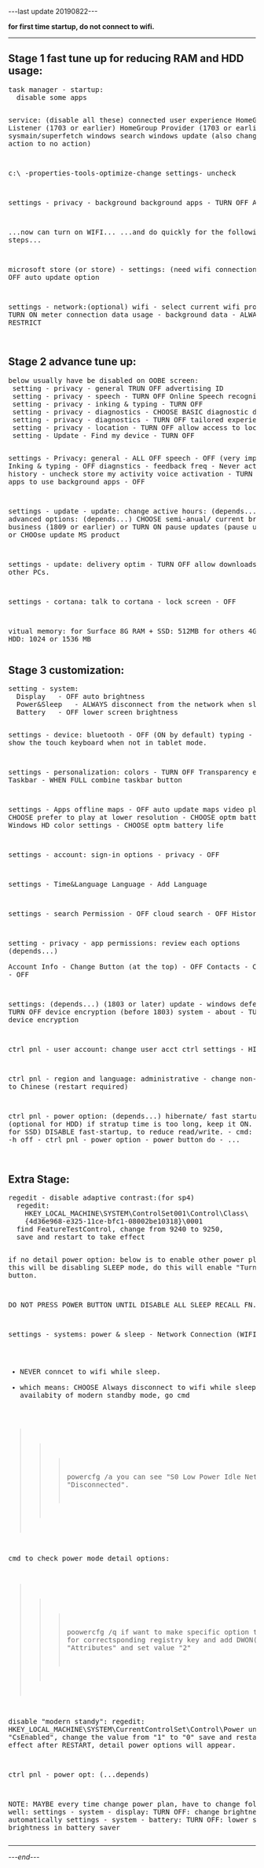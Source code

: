 
---last update 20190822---
<br>
<p><b>for first time startup, do not connect to wifi.</b></p>
<hr>
<h2>
Stage 1
fast tune up for reducing RAM and HDD usage:
</h2>
<pre>
task manager - startup:
  disable some apps

service: (disable all these)
  connected user experience
  HomeGroup Listener (1703 or earlier) 
  HomeGroup Provider (1703 or earlier)
  sysmain/superfetch
  windows search
  windows update (also change recovery action to no action)

c:\ 
  -properties-tools-optimize-change settings- uncheck

settings - privacy - background
  background apps - TURN OFF ALL

...now can turn on WIFI...
...and do quickly for the following 3 steps...

microsoft store (or store) - settings: (need wifi connection)
  TURN OFF auto update option

settings - network:(optional)
  wifi - select current wifi property - TURN ON meter connection
  data usage - background data - ALWAYS RESTRICT

</pre>
<h2>
Stage 2
advance tune up:
</h2>
<pre>
below usually have be disabled on OOBE screen:
 setting - privacy - general TRUN OFF advertising ID
 setting - privacy - speech - TURN OFF Online Speech recognition 
 setting - privacy - inking & typing - TURN OFF 
 setting - privacy - diagnostics - CHOOSE BASIC diagnostic data
 setting - privacy - diagnostics - TURN OFF tailored experiences
 setting - privacy - location - TURN OFF allow access to location
 setting - Update - Find my device - TURN OFF

settings - Privacy:
  general - ALL OFF
  speech - OFF (very important)
  Inking & typing - OFF
  diagnstics - feedback freq - Never
  activity history - uncheck store my activity
  voice activation - TURN OFF allow apps to use 
  background apps - OFF
  
settings - update - update:
  change active hours:
	(depends...)
  advanced options: 
	(depends...)
	CHOOSE semi-anual/ current brunch for business (1809 or earlier)
	or TURN ON pause updates (pause update once)
	or CHOOse update MS product

settings - update:
  delivery optim - TURN OFF allow downloads from other PCs.

settings - cortana:
  talk to cortana - lock screen - OFF

vitual memory:
  for Surface 8G RAM + SSD: 512MB
  for others 4G RAM + HDD: 1024 or 1536 MB
</pre>

<h2>
Stage 3
customization:
</h2>
<pre>
setting - system:
  Display 	- OFF auto brightness
  Power&Sleep 	- ALWAYS disconnect from the network when sleep
  Battery 	- OFF lower screen brightness 

settings - device:
  bluetooth 	- OFF (ON by default)
  typing 	- TURN ON show the touch keyboard when not in tablet mode.

settings - personalization:
  colors - TURN OFF Transparency effects
  Taskbar - WHEN FULL combine taskbar button

settings - Apps
  offline maps - OFF auto update maps
  video playback - CHOOSE prefer to play at lower resolution
  		 - CHOOSE optm battery life
  		 - Windows HD color settings - CHOOSE optm battery life
  
settings - account:
  sign-in options - privacy - OFF

settings - Time&Language
  Language - Add Language

settings - search
  Permission - OFF cloud search
             - OFF History

setting - privacy - app permissions:
  review each options (depends...)  
  Account Info - Change Button (at the top) - OFF
  Contacts - Change Button - OFF

settings: (depends...)
  (1803 or later)
  update - windows defender - TURN OFF device encryption
  (before 1803)
  system - about - TURN OFF device encryption
  
ctrl pnl - user account:
  change user acct ctrl settings - HIGH

ctrl pnl - region and language: 
  administrative - change non-Unicode to Chinese
  (restart required)

ctrl pnl - power option: (depends...)
  hibernate/ fast startup: 
  (optional for HDD)
    if stratup time is too long, keep it ON.
  (recomand for SSD)
    DISABLE fast-startup, to reduce read/write.
      - cmd: powercfg.exe -h off
      - ctrl pnl - power option - power button do - ...


</pre>

<h2>
Extra Stage:
</h2>
<pre>
regedit - disable adaptive contrast:(for sp4)
  regedit:
    HKEY_LOCAL_MACHINE\SYSTEM\ControlSet001\Control\Class\
    {4d36e968-e325-11ce-bfc1-08002be10318}\0001
  find FeatureTestControl, change from 9240 to 9250,
  save and restart to take effect
  
if no detail power option:
  below is to enable other power plans:
  do this will be disabling SLEEP mode, 
  do this will enable "Turn off Screen" button.

DO NOT
PRESS POWER BUTTON
UNTIL DISABLE
ALL SLEEP RECALL FN.

settings - systems:
  power & sleep - Network Connection (WIFI) 
  - NEVER conncet to wifi while sleep.
  - which means: CHOOSE Always disconnect to wifi while sleep.
  to check availabity of modern standby mode, go cmd
  >>> powercfg /a
  you can see "S0 Low Power Idle Network Connected" or "Disconnected".

cmd to check power mode detail options:
  >>> poowercfg /q
if want to make specific option to be appear again, look for correctsponding
registry key and add DWON(32bit), name it "Attributes" and set value "2"

disable "modern standy":
regedit:
  HKEY_LOCAL_MACHINE\SYSTEM\CurrentControlSet\Control\Power
  under "CsEnabled", change the value from "1" to "0"
  save and restart to take effect
  after RESTART, detail power options will appear. 

ctrl pnl - power opt:
  (...depends)

NOTE: MAYBE every time change power plan, have to change following as well:
settings - system - display: 
  TURN OFF: change brightness automatically
settings - system - battery:
  TURN OFF: lower screen brightness in battery saver
</pre>
<hr>
<p><em>---end---</em></p>
